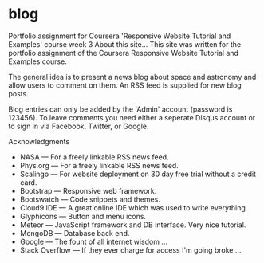 # blog
Portfolio assignment for Coursera 'Responsive Website Tutorial and Examples' course week 3
About this site…
This site was written for the portfolio assignment of the Coursera Responsive Website Tutorial and Examples course.

The general idea is to present a news blog about space and astronomy and allow users to comment on them. An RSS feed is supplied for new blog posts.

Blog entries can only be added by the 'Admin' account (password is 123456). To leave comments you need either a seperate Disqus account or to sign in via Facebook, Twitter, or Google.

Acknowledgments
- NASA — For a freely linkable RSS news feed.
- Phys.org — For a freely linkable RSS news feed.
- Scalingo — For website deployment on 30 day free trial without a credit card.
- Bootstrap — Responsive web framework.
- Bootswatch — Code snippets and themes.
- Cloud9 IDE — A great online IDE which was used to write everything.
- Glyphicons — Button and menu icons.
- Meteor — JavaScript framework and DB interface. Very nice tutorial.
- MongoDB — Database back end.
- Google — The fount of all internet wisdom …
- Stack Overflow — If they ever charge for access I'm going broke …
